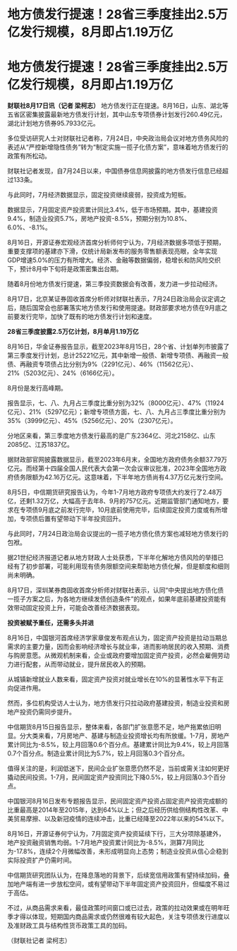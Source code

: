 # 地方债发行提速！28省三季度挂出2.5万亿发行规模，8月即占1.19万亿

# 地方债发行提速！28省三季度挂出2.5万亿发行规模，8月即占1.19万亿

**财联社8月17日讯（记者 梁柯志）**
地方债发行正在提速。8月16日，山东、湖北等五省区密集披露最新地方债发行计划，其中山东专项债券计划发行260.49亿元，湖北计划地方债券95.7933亿元。

多位受访研究人士对财联社记者称，7月24日，中央政治局会议对地方债务风险的表述从“严控新增隐性债务”转为“制定实施一揽子化债方案”，意味着地方债发行的政策有所松动。

财联社记者发现，自7月24日以来，中国债券信息网披露的地方债发行信息已经超过133条。

与此同时，7月经济数据显示，固定投资继续疲弱，投资成为短板。

数据显示，7月固定资产投资累计同比3.4%，低于市场预期。其中，基建投资9.4%，制造业投资5.7%，房地产投资-8.5%，预期分别为10.8%、6.0%、-8.1%。

8月16日，开源证券宏观经济首席分析师何宁认为，7月经济数据多项低于预期，重要支撑项的基建亦下滑，仅统计局新发布的服务零售额表现亮眼，全年实现GDP增速5.0%的压力有所增大。经济、金融等数据偏弱，稳增长和防风险交织下，预计8月中下旬将是政策密集出台期。

随着8月份地方债发行提速，第三季投资数据会有改善，发力进一步拉动经济。

8月17日，北京某证券固收首席分析师对财联社表示，7月24日政治局会议定调之后，随后国常会也部署落实地方债发行和使用提速。财政部要求地方债在9月底之前要发行完毕，加快了既有的地方债发行计划和速度。

**28省三季度披露2.5万亿计划，8月单月1.19万亿**

8月16日，华金证券报告显示，截至2023年8月15日，28个省、计划单列市披露了第三季度发行计划，总计25221亿元，其中新增一般债、新增专项债、再融资一般债、再融资专项债占比分别为9%（2291亿元）、46%（11562亿元）、21%（5203亿元）、24%（6166亿元）。

8月份是发行高峰期。

报告显示，七、八、九月占三季度比重分别为32%（8000亿元）、47%（11924亿元）、21%（5297亿元）；新增专项债方面，七、八、九月占三季度比重分别为35%（3999亿元）、45%（5256亿元）、20%（2307亿元）。

分地区来看，第三季度地方债发行最高的是广东2364亿、河北2158亿、山东2085亿、江苏1837亿。

据财政部官网披露数据显示，截至2023年6月末，全国地方政府债务余额37.79万亿元。而经第十四届全国人民代表大会第一次会议审议批准，2023年全国地方政府债务限额为42.16万亿元。这意味着，下半年地方债尚有4.37万亿元发行空间。

8月5日，中信期货研究报告认为，今年1-7月地方政府专项债大约发行了2.48万亿，还剩1.32万亿，大幅高于去年8、9月的757亿元。近期监管部门通知地方，要求在专项债9月底之前发行完毕，10月底前使用完毕，后续固定投资力度或有所增加，专项债后置有望带动下半年投资回升。

与此同时，7月24日政治局会议提出的一揽子地方债化债方案也减轻地方债发行的包袱。

据21世纪经济报道记者从地方财政人士处获悉，下半年化解地方债风险的举措已经有了初步部署，可能利用现有债务限额空间来帮助地方债化解，但是额度和细则尚未明确。

8月17日，深圳某券商固收首席分析师对财联社表示，认同“中央提出地方债化债一揽子方案之后，为各地方继续发债创造条件”的观点，如果年底前基建投资能有效带动固定投资上升，可能会改善经济数据表现。

**投资被赋予重任，还需多头并进**

8月16日，中国银河首席经济学家章俊发布观点认为，固定资产投资是拉动当期总需求的主要力量，因而会影响经济增长与就业率，进而影响居民的收入预期、消费与购房意愿。从微观机制来看，企业或政府要增加固定资产投资，必然会雇佣劳动力进行配套，从而带动就业，提升居民收入的预期。

从城镇新增就业人数来看，固定资产投资对就业增长在10%的显著性水平下有正向促进作用。

然而，多位机构受访人士认为，地方债发行只拉动政府基建投资，制造业投资和房地产投资仍需同步提升。

中信期货8月15日报告显示，整体来看，各部门扩张意愿不足，地产拖累依旧明显。分大类来看，7月房地产、基建与制造业投资增长均有所放缓。1-7月，房地产累计同比为-8.5%，较上月回落0.6个百分点。基建累计同比为9.4%，较上月回落0.7个百分点。制造业累计同比为5.7%，较上月回落0.3个百分点。

值得关注的是，利润低迷下，民间企业扩张意愿仍然不足，当前或需关注如何更好撬动民间投资。1-7月，民间固定资产投资同比下降0.5%，较上月回落0.3个百分点。

中国银河8月16日发布专题报告显示，民间固定资产投资占固定资产投资完成额的比重最高是2014年至2015年，达到64%以上；但之后经历供给侧结构性改革、中美贸易摩擦、以及新冠疫情的连续冲击，比重已经降至2022年以来的54%以下。

8月16日，开源证券何宁认为，7月固定资产投资延续下行，三大分项除基建外，地产投资融资销售均弱。1-7月地产投资累计同比为-8.5%，测算7月同比为-17.8%，连续2个月微幅改善，未形成明显向上态势；制造业投资从信心企稳到实际投资扩产仍需时间。

中信期货研究团队认为，在降息落地的背景下，后续宽信用政策有望持续加码，叠加地产端有进一步放松空间，或有望带动下半年固定资产投资回升，但幅度不易过于高估。

不过，从商品需求来看，最佳政策时间窗口或已过去，政策的拉动效果或在明年旺季才得以体现，短期国内商品需求或仍然很难有较大起色，关注专项债发行进度以及准财政工具与结构性货币政策工具的加码。

（财联社记者 梁柯志）

